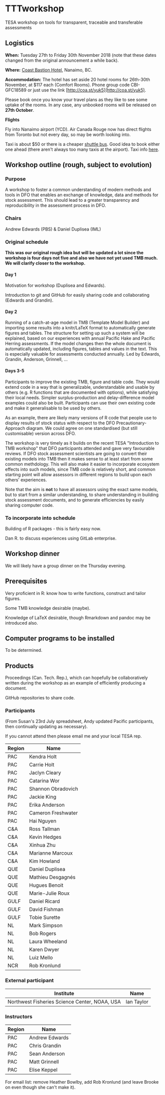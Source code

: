 # TTTworkshop
TESA workshop on tools for transparent, traceable and transferable assessments

## Logistics

**When:** Tuesday 27th to Friday 30th November 2018 (note that these dates changed from the original announcement a while back).

**Where:** [Coast Bastion Hotel](https://www.coasthotels.com/hotels/bc/nanaimo/coast-bastion-hotel/), Nanaimo, BC.  

**Accommodation:** 
The hotel has set aside 20 hotel rooms for 26th-30th November, at $117 each (Comfort Rooms).
Phone group code CBI-GFC18589 or just use the link [http://coa.st/yuk5](http://coa.st/yuk5).

Please book once you know your travel plans as they like to see some uptake of the rooms. In any case, any unbooked rooms will be released on **27th October**.

**Flights**

Fly into Nanaimo airport (YCD). Air Canada Rouge now has direct flights from Toronto but not every day, so may be worth looking into.

Taxi is about $50 or there is a cheaper [shuttle bus](https://nanaimoairporter.com/). Good idea to book either one ahead (there aren't always too many taxis at the airport). Taxi info [here](http://www.nanaimoairport.com/air-guide/transportation). 

## Workshop outline (rough, subject to evolution)

### Purpose
A workshop to foster a common understanding of modern methods and tools
in DFO that enables an exchange of knowledge, data and methods for stock
assessment. This should lead to a greater transparency and reproducibility in the assessment process in DFO.

### Chairs
Andrew Edwards (PBS) & Daniel Duplisea (IML)

### Original schedule

**This was our original rough idea but will be updated a lot since the workshop is four days not five and also we have not yet used TMB much. We will clarify closer to the workshop.**

#### Day 1

Motivation for workshop (Duplisea and Edwards).

Introduction to git and GitHub for easily sharing code and collaborating (Edwards and Grandin).

#### Day 2

Running of a catch-at-age model in TMB (Template Model Builder) and
importing some results into a knitr/LaTeX format to automatically
generate figures and tables. The structure for setting up such a system
will be explained, based on our experiences with annual Pacific Hake and
Pacific Herring assessments. If the model changes then the whole document
is automatically updated, including figures, tables and values in the
text. This is especially valuable for assessments conducted annually.
Led by Edwards, Grandin, Anderson, Grinnell, ... 
 
#### Days 3-5

 Participants to improve the existing TMB, figure and table code. They
 would extend code in a way that is generalizable, understandable and
 usable by others (e.g. R functions that are documented with options),
 while satisfying their local needs. Simpler surplus-production and
 delay-difference model examples could also be built. Participants can use
 their own existing code and make it generalisable to be used by others.

 As an example, there are likely many versions of R code that people use
 to display results of stock status with respect to the DFO
 Precautionary-Approach diagram. We could agree on one standardised
 (but still customisable) version across DFO.

The workshop is very timely as it builds on the recent TESA "Introduction to TMB
workshop" that DFO participants attended and gave very favourable reviews.
If DFO stock assessment scientists are going to convert their existing models
into TMB then it makes sense to at least start from some common methdology. This
will also make it easier to incorporate ecosystem effects into such models,
since TMB code is relatively short, and common starting point will allow
assessors in different regions to build upon each others' experiences. 

Note that
the aim is **not** to have all assessors using the exact same models, but to start
from a similar understanding, to share understanding in building stock
assessment documents, and to generate efficiencies by easily sharing computer code.

### To incorporate into schedule

Building of R packages - this is fairly easy now.

Dan R. to discuss experiences using GitLab enterprise.

## Workshop dinner

We will likely have a group dinner on the Thursday evening.

## Prerequisites
Very proficient in R: know how to write functions, construct and tailor figures.

Some TMB knowledge desirable (maybe).

Knowledge of LaTeX desirable, though Rmarkdown and pandoc may be introduced also.

## Computer programs to be installed

To be determined.

## Products

Proceedings (Can. Tech. Rep.), which can hopefully be collaboratively written during the workshop as an example of efficiently producing a document.

GitHub repositories to share code.

### Participants

(From Susan's 23rd July spreadsheet, Andy updated Pacific participants, then continually updating as necessary).

If you cannot attend then please email me and your local TESA rep.

| Region | Name | 
| ------ | -----|
| PAC	| Kendra Holt |
| PAC	| Carrie Holt |
| PAC	| Jaclyn Cleary |
| PAC   | Catarina Wor |
| PAC   | Shannon Obradovich |
| PAC   | Jackie King |
| PAC   | Erika Anderson |
| PAC   | Cameron Freshwater |
| PAC   | Hai Nguyen |
| C&A   | Ross Tallman |
| C&A   | Kevin Hedges |
| C&A   | Xinhua Zhu |
| C&A   | Marianne Marcoux |
| C&A   | Kim Howland |
| QUE   | Daniel Duplisea |
| QUE   | Mathieu Desgagnés |
| QUE   | Hugues Benoit |
| QUE   | Marie-Julie Roux |
| GULF  | Daniel Ricard |
| GULF  | David Fishman |
| GULF  | Tobie Surette |
| NL    | Mark Simpson |
| NL    | Bob Rogers |
| NL    | Laura Wheeland |
| NL    | Karen Dwyer |
| NL    | Luiz Mello |
| NCR   | Rob Kronlund |

### External participant
| Institute | Name | 
| ------ | -----|
| Northwest Fisheries Science Center, NOAA, USA | Ian Taylor|

### Instructors

| Region | Name | 
| ------ | -----|
| PAC	| Andrew Edwards |
| PAC	| Chris Grandin |
| PAC	| Sean Anderson |
| PAC	| Matt Grinnell |
| PAC   | Elise Keppel |

For email list: remove Heather Bowlby, add Rob Kronlund (and leave Brooke on even though she can't make it).